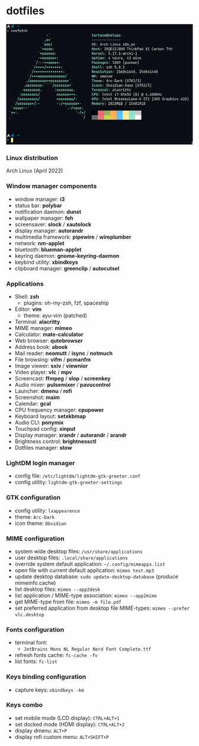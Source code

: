 # dotfiles

![Neofetch](distro.png)

### Linux distribution

Arch Linux (April 2022)

### Window manager components

- window manager: **i3**
- status bar: **polybar**
- notification daemon: **dunst**		
- wallpaper manager: **feh**
- screensaver: **slock** / **xautolock**
- display manager: **autorandr**
- multimedia framework: **pipewire** / **wireplumber**
- network: **nm-applet**
- bluetooth: **blueman-applet**
- keyring daemon: **gnome-keyring-daemon**
- keybind utility: **xbindkeys**
- clipboard manager: **greenclip** / **autocutsel**

### Applications

- Shell: **zsh**
   - plugins: oh-my-zsh, fzf, spaceship
- Editor: **vim**
   - theme: ayu-vim (patched)
- Terminal: **alacritty**
- MIME manager: **mimeo**
- Calculator: **mate-calculator**
- Web browser: **qutebrowser**
- Address book: **abook** 
- Mail reader: **neomutt** / **isync** / **notmuch**
- File browsing: **vifm** / **pcmanfm**
- Image viewer: **sxiv** / **viewnior**
- Video player: **vlc** / **mpv**
- Screencast: **ffmpeg** / **slop** / **screenkey**
- Audio mixer: **pulsemixer** / **pavucontrol**
- Launcher: **dmenu** / **rofi**
- Screenshot: **maim**
- Calendar: **gcal**
- CPU frequency manager: **cpupower**
- Keyboard layout: **setxkbmap**
- Audio CLI: **ponymix**
- Touchpad config: **xinput**
- Display manager: **xrandr** / **autorandr** / **arandr**
- Brightness control: **brightnessctl**
- Dotfiles manager: **stow**

### LightDM login manager

- config file: ```/etc/lightdm/lightdm-gtk-greeter.conf```	
- config utility: ```lightdm-gtk-greeter-settings```
	
### GTK configuration

- config utility: ```lxappearence```
- theme: ```Arc-Dark``` 
- icon theme: ```Obsidian```

### MIME configuration

- system wide desktop files: ```/usr/share/applications```
- user desktop files: ```.local/share/applications```
- override system default application: ```~/.config/mimeapps.list```
- open file with current default application: ```mimeo test.mp3```
- update desktop database: ```sudo update-desktop-database``` (produce mimeinfo.cache)
- list desktop files: ```mimeo --app2desk``` 
- list application / MIME-type association: ```mimeo --app2mime```
- get MIME-type from file: ```mimeo -m file.pdf``` 
- set preferred application from desktop file MIME-types: ```mimeo --prefer vlc.desktop```

### Fonts configuration

- terminal font:
    - ```JetBrains Mono NL Regular Nerd Font Complete.ttf```
- refresh fonts cache: ```fc-cache -fv```
- list fonts: ```fc-list```
	
### Keys binding configuration
	
- capture keys: ```xbindkeys -km```
	
### Keys combo

- set mobile mode (LCD display): ```CTRL+ALT+1```
- set docked mode (HDMI display): ```CTRL+ALT+2```
- display dmenu: ```ALT+P```
- display rofi custom menu: ```ALT+SHIFT+P```


